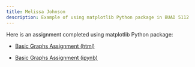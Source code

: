 ```yaml
---
title: Melissa Johnson
description: Example of using matplotlib Python package in BUAD 5112
---
```

Here is an assignment completed using matplotlib Python package:

- [Basic Graphs Assignment (html)](BasicGraphAssignment.html) 

- [Basic Graphs Assignment (ipynb)](BasicGraphAssignment.ipynb)

